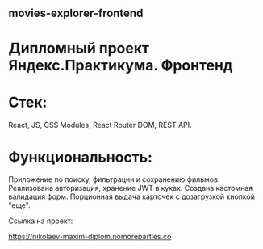 ## movies-explorer-frontend

# Дипломный проект Яндекс.Практикума. Фронтенд

# Стек: 
React, JS, CSS Modules, React Router DOM,  REST API.

# Функциональность:
Приложение по поиску, фильтрации и сохранению фильмов. Реализована авторизация, хранение JWT в куках. Создана кастомная валидация форм. Порционная выдача карточек с дозагрузкой кнопкой "еще".

Ссылка на проект:

https://nikolaev-maxim-diplom.nomoreparties.co
